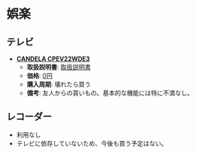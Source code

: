娯楽
====

テレビ
----

- [**CANDELA CPEV22WDE3**](http://www.candela.co.jp/product/candela/CPEV22WDE3.html)
  - **取扱説明書**: [取扱説明書](http://www.candela.co.jp/pdf/manual/CPEV24_22_19WDE3_IM_Web.pdf)
  - **価格**: [0円](http://kakaku.com/item/K0000150125/)
  - **購入周期**: 壊れたら買う
  - **備考**: 友人からの貰いもの。基本的な機能には特に不満なし。

レコーダー
----

- 利用なし
- テレビに依存していないため、今後も買う予定はない。

